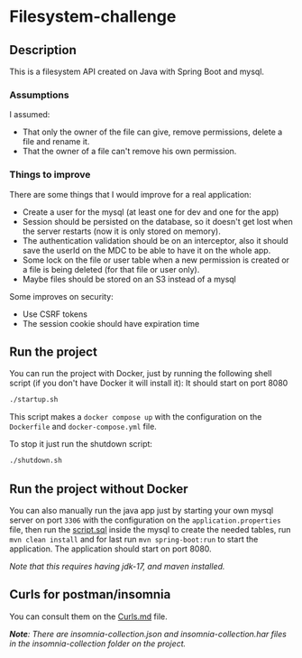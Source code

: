 # Filesystem-challenge

## Description
This is a filesystem API created on Java with Spring Boot and mysql.

### Assumptions
I assumed: 
- That only the owner of the file can give, remove permissions, delete a file and rename it.
- That the owner of a file can't remove his own permission.

### Things to improve
There are some things that I would improve for a real application:
- Create a user for the mysql (at least one for dev and one for the app)
- Session should be persisted on the database, so it doesn't get lost when the server restarts (now it is only stored on memory).
- The authentication validation should be on an interceptor, also it should save the userId on the MDC to be able to have it on the whole app.
- Some lock on the file or user table when a new permission is created or a file is being deleted (for that file or user only).
- Maybe files should be stored on an S3 instead of a mysql

Some improves on security:
- Use CSRF tokens
- The session cookie should have expiration time

## Run the project
You can run the project with Docker, just by running the following shell script (if you don't have Docker it will install it):
It should start on port 8080
```bash
./startup.sh
```
This script makes a `docker compose up` with the configuration on the `Dockerfile` and `docker-compose.yml` file.

To stop it just run the shutdown script:
```bash
./shutdown.sh
```

## Run the project without Docker
You can also manually run the java app just by starting your own mysql server on port `3306` with the configuration on the `application.properties` file,
then run the [script.sql](./script.sql) inside the mysql to create the needed tables,
run `mvn clean install` and for last run `mvn spring-boot:run` to start the application.
The application should start on port 8080.

_Note that this requires having jdk-17, and maven installed._

## Curls for postman/insomnia
You can consult them on the [Curls.md](Curls.md) file.

___Note__: There are insomnia-collection.json and insomnia-collection.har files in the insomnia-collection folder on the project._

